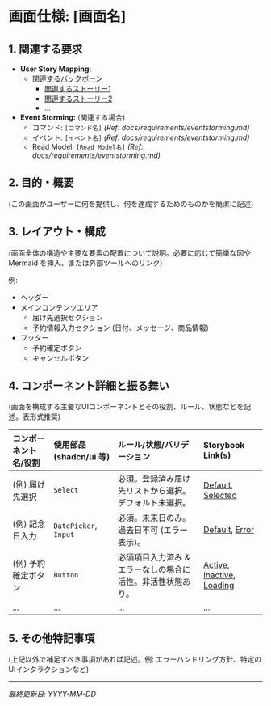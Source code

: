 # 画面仕様: [画面名]

## 1. 関連する要求

*   **User Story Mapping:**
    *   [関連するバックボーン](<../requirements/user_story_mapping.md#該当セクションへのリンク>)
        *   [関連するストーリー1](<../requirements/user_story_mapping.md#ストーリーへのリンク>)
        *   [関連するストーリー2](<../requirements/user_story_mapping.md#ストーリーへのリンク>)
        *   ...
*   **Event Storming:** (関連する場合)
    *   コマンド: `[コマンド名]` *(Ref: docs/requirements/eventstorming.md)*
    *   イベント: `[イベント名]` *(Ref: docs/requirements/eventstorming.md)*
    *   Read Model: `[Read Model名]` *(Ref: docs/requirements/eventstorming.md)*

## 2. 目的・概要

(この画面がユーザーに何を提供し、何を達成するためのものかを簡潔に記述)

## 3. レイアウト・構成

(画面全体の構造や主要な要素の配置について説明。必要に応じて簡単な図や Mermaid を挿入、または外部ツールへのリンク)

例:
*   ヘッダー
*   メインコンテンツエリア
    *   届け先選択セクション
    *   予約情報入力セクション (日付、メッセージ、商品情報)
*   フッター
    *   予約確定ボタン
    *   キャンセルボタン

## 4. コンポーネント詳細と振る舞い

(画面を構成する主要なUIコンポーネントとその役割、ルール、状態などを記述。表形式推奨)

| コンポーネント名/役割 | 使用部品 (shadcn/ui 等) | ルール/状態/バリデーション                                  | Storybook Link(s)                                |
| :---------------------- | :------------------------ | :---------------------------------------------------------- | :----------------------------------------------- |
| (例) 届け先選択         | `Select`                  | 必須。登録済み届け先リストから選択。デフォルト未選択。     | [Default](link), [Selected](link)                |
| (例) 記念日入力         | `DatePicker`, `Input`     | 必須。未来日のみ。過去日不可 (エラー表示)。                 | [Default](link), [Error](link)                   |
| (例) 予約確定ボタン     | `Button`                  | 必須項目入力済み & エラーなしの場合に活性。非活性状態あり。 | [Active](link), [Inactive](link), [Loading](link) |
| ...                     | ...                       | ...                                                         | ...                                              |

## 5. その他特記事項

(上記以外で補足すべき事項があれば記述。例: エラーハンドリング方針、特定のUIインタラクションなど)

---
*最終更新日: YYYY-MM-DD* 